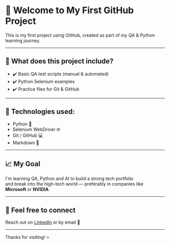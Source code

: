 # 👋 Welcome to My First GitHub Project

This is my first project using GitHub, created as part of my QA & Python learning journey.

---

## 🧪 What does this project include?

- ✔️ Basic QA test scripts (manual & automated)
- ✔️ Python Selenium examples
- ✔️ Practice files for Git & GitHub

---

## 🧠 Technologies used:

- Python 🐍
- Selenium WebDriver 🌐
- Git / GitHub 💻
- Markdown 📝

---

## 📈 My Goal

I'm learning QA, Python and AI to build a strong tech portfolio  
and break into the high-tech world — preferably in companies like **Microsoft** or **NVIDIA**.

---

## 💬 Feel free to connect

Reach out on [LinkedIn](https://www.linkedin.com) or by email 📧

---

Thanks for visiting! ⭐